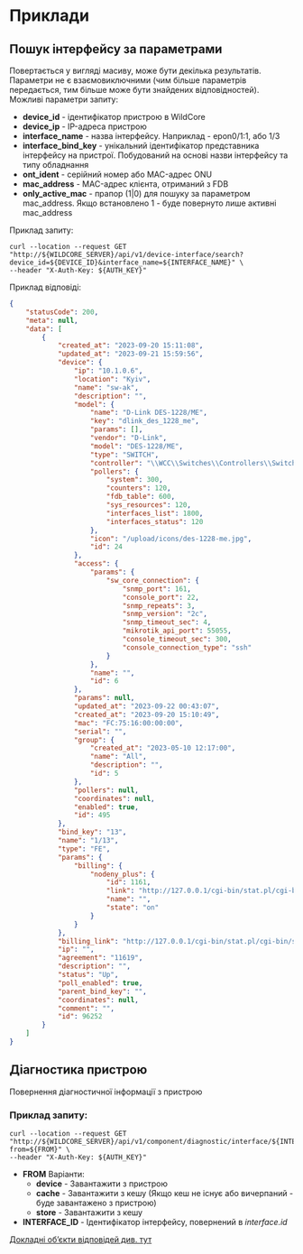 # Приклади


## Пошук інтерфейсу за параметрами
Повертається у вигляді масиву, може бути декілька результатів.
Параметри не є взаємовиключними (чим більше параметрів передається, тим більше може бути знайдених відповідностей).
Можливі параметри запиту:

* **device_id** - ідентифікатор пристрою в WildCore
* **device_ip** - IP-адреса пристрою
* **interface_name** - назва інтерфейсу. Наприклад - epon0/1:1, або 1/3
* **interface_bind_key** - унікальний ідентифікатор представника інтерфейсу на пристрої. Побудований на основі назви інтерфейсу та типу обладнання
* **ont_ident** - серійний номер або MAC-адрес ONU
* **mac_address** - MAC-адрес клієнта, отриманий з FDB
* **only_active_mac** - прапор (1|0) для пошуку за параметром mac_address. Якщо встановлено 1 - буде повернуто лише активні mac_address

Приклад запиту:
```shell linenums="1"
curl --location --request GET "http://${WILDCORE_SERVER}/api/v1/device-interface/search?device_id=${DEVICE_ID}&interface_name=${INTERFACE_NAME}" \     
--header "X-Auth-Key: ${AUTH_KEY}"      
```     

Приклад відповіді:
```json     
{     
    "statusCode": 200,     
    "meta": null,     
    "data": [     
        {     
            "created_at": "2023-09-20 15:11:08",     
            "updated_at": "2023-09-21 15:59:56",     
            "device": {     
                "ip": "10.1.0.6",     
                "location": "Kyiv",     
                "name": "sw-ak",     
                "description": "",     
                "model": {     
                    "name": "D-Link DES-1228/ME",     
                    "key": "dlink_des_1228_me",     
                    "params": [],     
                    "vendor": "D-Link",     
                    "model": "DES-1228/ME",     
                    "type": "SWITCH",     
                    "controller": "\\WCC\\Switches\\Controllers\\SwitchesController",     
                    "pollers": {     
                        "system": 300,     
                        "counters": 120,     
                        "fdb_table": 600,     
                        "sys_resources": 120,     
                        "interfaces_list": 1800,     
                        "interfaces_status": 120     
                    },     
                    "icon": "/upload/icons/des-1228-me.jpg",     
                    "id": 24     
                },     
                "access": {     
                    "params": {     
                        "sw_core_connection": {     
                            "snmp_port": 161,     
                            "console_port": 22,     
                            "snmp_repeats": 3,     
                            "snmp_version": "2c",     
                            "snmp_timeout_sec": 4,     
                            "mikrotik_api_port": 55055,     
                            "console_timeout_sec": 300,     
                            "console_connection_type": "ssh"     
                        }     
                    },     
                    "name": "",     
                    "id": 6     
                },     
                "params": null,     
                "updated_at": "2023-09-22 00:43:07",     
                "created_at": "2023-09-20 15:10:49",     
                "mac": "FC:75:16:00:00:00",     
                "serial": "",     
                "group": {     
                    "created_at": "2023-05-10 12:17:00",     
                    "name": "All",     
                    "description": "",     
                    "id": 5     
                },     
                "pollers": null,     
                "coordinates": null,     
                "enabled": true,     
                "id": 495     
            },     
            "bind_key": "13",     
            "name": "1/13",     
            "type": "FE",     
            "params": {     
                "billing": {     
                    "nodeny_plus": {     
                        "id": 1161,     
                        "link": "http://127.0.0.1/cgi-bin/stat.pl/cgi-bin/stat.pl?a=user&uid=1161",     
                        "name": "",     
                        "state": "on"     
                    }     
                }     
            },     
            "billing_link": "http://127.0.0.1/cgi-bin/stat.pl/cgi-bin/stat.pl?a=user&uid=1161",     
            "ip": "",     
            "agreement": "11619",     
            "description": "",     
            "status": "Up",     
            "poll_enabled": true,     
            "parent_bind_key": "",     
            "coordinates": null,     
            "comment": "",     
            "id": 96252     
        }     
    ]     
}     
```     

## Діагностика пристрою
Повернення діагностичної інформації з пристрою

### Приклад запиту:

```shell linenums="1"
curl --location --request GET "http://${WILDCORE_SERVER}/api/v1/component/diagnostic/interface/${INTERFACE_ID}/diag?from=${FROM}" \     
--header "X-Auth-Key: ${AUTH_KEY}"     
```     
* **FROM** Варіанти:
    * **device** - Завантажити з пристрою
    * **cache** - Завантажити з кешу (Якщо кеш не існує або вичерпаний - буде завантажено з пристрою)
    * **store** - Завантажити з кешу
* **INTERFACE_ID** - Ідентифікатор інтерфейсу, повернений в _interface.id_


[Докладні об’єкти відповідей див. тут](./objects/objects.md)

